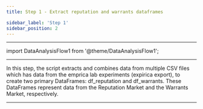 ```yaml
---
title: Step 1 - Extract reputation and warrants dataframes

sidebar_label: 'Step 1'
sidebar_position: 2
---
```


---

import DataAnalysisFlow1 from '@theme/DataAnalysisFlow1';

<DataAnalysisFlow1 />


---

In this step, the script extracts and combines data from multiple CSV files which has data from the emprica lab experiments (expirica export), to create two primary DataFrames: df_reputation and df_warrants. These DataFrames represent data from the Reputation Market and the Warrants Market, respectively.

---
